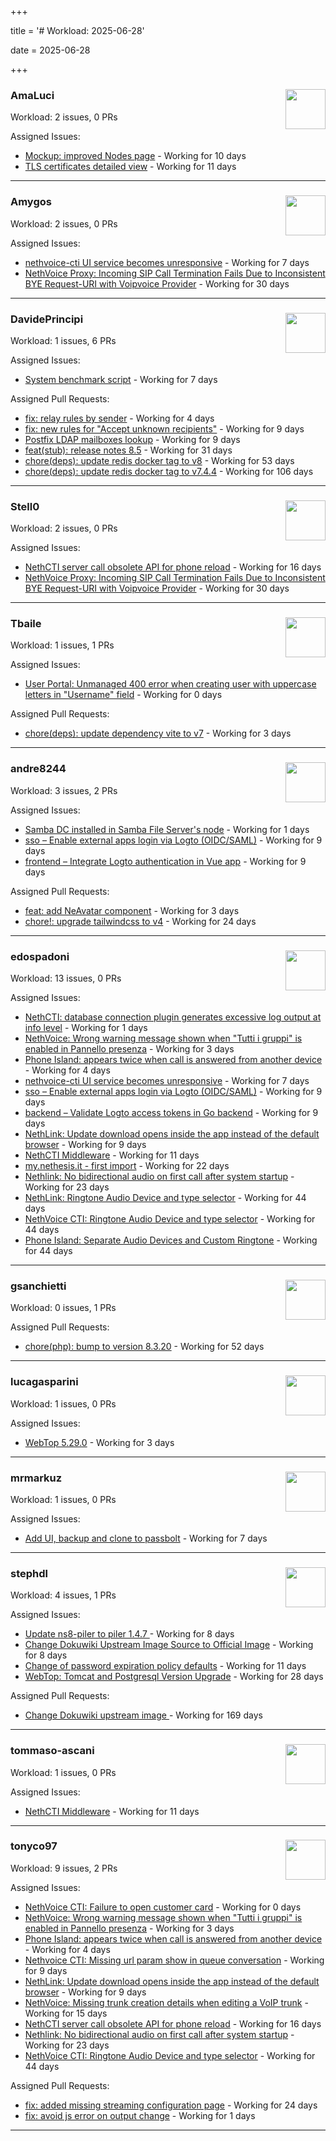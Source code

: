 +++

title = '# Workload: 2025-06-28'

date = 2025-06-28

+++

### AmaLuci <img src='https://avatars.githubusercontent.com/u/166636295?v=4&s=64' width='64' height='64' style='float:right;' /> ###
Workload: 2 issues, 0 PRs


Assigned Issues:
- [Mockup: improved Nodes page](https://github.com/NethServer/dev/issues/7507) - Working for 10 days
- [TLS certificates detailed view](https://github.com/NethServer/dev/issues/7505) - Working for 11 days
---

### Amygos <img src='https://avatars.githubusercontent.com/u/510232?v=4&s=64' width='64' height='64' style='float:right;' /> ###
Workload: 2 issues, 0 PRs


Assigned Issues:
- [nethvoice-cti UI service becomes unresponsive](https://github.com/NethServer/dev/issues/7517) - Working for 7 days
- [NethVoice Proxy: Incoming SIP Call Termination Fails Due to Inconsistent BYE Request-URI with Voipvoice Provider](https://github.com/NethServer/dev/issues/7485) - Working for 30 days
---

### DavidePrincipi <img src='https://avatars.githubusercontent.com/u/2920838?v=4&s=64' width='64' height='64' style='float:right;' /> ###
Workload: 1 issues, 6 PRs


Assigned Issues:
- [System benchmark script](https://github.com/NethServer/dev/issues/7519) - Working for 7 days

Assigned Pull Requests:
- [fix: relay rules by sender](https://github.com/NethServer/ns8-mail/pull/186) - Working for 4 days
- [fix: new rules for "Accept unknown recipients"](https://github.com/NethServer/ns8-docs/pull/173) - Working for 9 days
- [Postfix LDAP mailboxes lookup](https://github.com/NethServer/ns8-mail/pull/184) - Working for 9 days
- [feat(stub): release notes 8.5](https://github.com/NethServer/ns8-docs/pull/168) - Working for 31 days
- [chore(deps): update redis docker tag to v8](https://github.com/NethServer/ns8-core/pull/874) - Working for 53 days
- [chore(deps): update redis docker tag to v7.4.4](https://github.com/NethServer/ns8-core/pull/830) - Working for 106 days
---

### Stell0 <img src='https://avatars.githubusercontent.com/u/4547897?v=4&s=64' width='64' height='64' style='float:right;' /> ###
Workload: 2 issues, 0 PRs


Assigned Issues:
- [NethCTI server call obsolete API for phone reload](https://github.com/NethServer/dev/issues/7499) - Working for 16 days
- [NethVoice Proxy: Incoming SIP Call Termination Fails Due to Inconsistent BYE Request-URI with Voipvoice Provider](https://github.com/NethServer/dev/issues/7485) - Working for 30 days
---

### Tbaile <img src='https://avatars.githubusercontent.com/u/8052641?v=4&s=64' width='64' height='64' style='float:right;' /> ###
Workload: 1 issues, 1 PRs


Assigned Issues:
- [User Portal: Unmanaged 400 error when creating user with uppercase letters in "Username" field](https://github.com/NethServer/dev/issues/7532) - Working for 0 days

Assigned Pull Requests:
- [chore(deps): update dependency vite to v7](https://github.com/nethesis/parceler/pull/84) - Working for 3 days
---

### andre8244 <img src='https://avatars.githubusercontent.com/u/4612169?v=4&s=64' width='64' height='64' style='float:right;' /> ###
Workload: 3 issues, 2 PRs


Assigned Issues:
- [Samba DC installed in Samba File Server's node](https://github.com/NethServer/dev/issues/7529) - Working for 1 days
- [sso – Enable external apps login via Logto (OIDC/SAML)](https://github.com/NethServer/my/issues/5) - Working for 9 days
- [frontend – Integrate Logto authentication in Vue app](https://github.com/NethServer/my/issues/3) - Working for 9 days

Assigned Pull Requests:
- [feat: add NeAvatar component](https://github.com/nethesis/vue-components/pull/91) - Working for 3 days
- [chore!: upgrade tailwindcss to v4](https://github.com/NethServer/nethsecurity-ui/pull/570) - Working for 24 days
---

### edospadoni <img src='https://avatars.githubusercontent.com/u/6152486?v=4&s=64' width='64' height='64' style='float:right;' /> ###
Workload: 13 issues, 0 PRs


Assigned Issues:
- [NethCTI: database connection plugin generates excessive log output at info level](https://github.com/NethServer/dev/issues/7527) - Working for 1 days
- [NethVoice: Wrong warning message shown when "Tutti i gruppi" is enabled in Pannello presenza](https://github.com/NethServer/dev/issues/7523) - Working for 3 days
- [Phone Island: appears twice when call is answered from another device](https://github.com/NethServer/dev/issues/7521) - Working for 4 days
- [nethvoice-cti UI service becomes unresponsive](https://github.com/NethServer/dev/issues/7517) - Working for 7 days
- [sso – Enable external apps login via Logto (OIDC/SAML)](https://github.com/NethServer/my/issues/5) - Working for 9 days
- [backend – Validate Logto access tokens in Go backend](https://github.com/NethServer/my/issues/4) - Working for 9 days
- [NethLink: Update download opens inside the app instead of the default browser](https://github.com/NethServer/dev/issues/7511) - Working for 9 days
- [NethCTI Middleware](https://github.com/NethServer/dev/issues/7504) - Working for 11 days
- [my.nethesis.it - first import](https://github.com/NethServer/my/issues/1) - Working for 22 days
- [Nethlink: No bidirectional audio on first call after system startup](https://github.com/NethServer/dev/issues/7492) - Working for 23 days
- [NethLink: Ringtone Audio Device and type selector](https://github.com/NethServer/dev/issues/7460) - Working for 44 days
- [NethVoice CTI: Ringtone Audio Device and type selector](https://github.com/NethServer/dev/issues/7459) - Working for 44 days
- [Phone Island: Separate Audio Devices and Custom Ringtone](https://github.com/NethServer/dev/issues/7458) - Working for 44 days
---

### gsanchietti <img src='https://avatars.githubusercontent.com/u/804596?v=4&s=64' width='64' height='64' style='float:right;' /> ###
Workload: 0 issues, 1 PRs


Assigned Pull Requests:
- [chore(php): bump to version 8.3.20](https://github.com/NethServer/ns8-webtop/pull/120) - Working for 52 days
---

### lucagasparini <img src='https://avatars.githubusercontent.com/u/11161326?v=4&s=64' width='64' height='64' style='float:right;' /> ###
Workload: 1 issues, 0 PRs


Assigned Issues:
- [WebTop 5.29.0](https://github.com/NethServer/dev/issues/7525) - Working for 3 days
---

### mrmarkuz <img src='https://avatars.githubusercontent.com/u/31746411?v=4&s=64' width='64' height='64' style='float:right;' /> ###
Workload: 1 issues, 0 PRs


Assigned Issues:
- [Add UI, backup and clone to passbolt](https://github.com/NethServer/dev/issues/7518) - Working for 7 days
---

### stephdl <img src='https://avatars.githubusercontent.com/u/3164851?v=4&s=64' width='64' height='64' style='float:right;' /> ###
Workload: 4 issues, 1 PRs


Assigned Issues:
- [Update ns8-piler to piler 1.4.7 ](https://github.com/NethServer/dev/issues/7516) - Working for 8 days
- [Change Dokuwiki Upstream Image Source to Official Image](https://github.com/NethServer/dev/issues/7514) - Working for 8 days
- [Change of password expiration policy defaults](https://github.com/NethServer/dev/issues/7503) - Working for 11 days
- [WebTop: Tomcat and Postgresql Version Upgrade](https://github.com/NethServer/dev/issues/7489) - Working for 28 days

Assigned Pull Requests:
- [Change Dokuwiki upstream image ](https://github.com/NethServer/ns8-dokuwiki/pull/37) - Working for 169 days
---

### tommaso-ascani <img src='https://avatars.githubusercontent.com/u/31596042?v=4&s=64' width='64' height='64' style='float:right;' /> ###
Workload: 1 issues, 0 PRs


Assigned Issues:
- [NethCTI Middleware](https://github.com/NethServer/dev/issues/7504) - Working for 11 days
---

### tonyco97 <img src='https://avatars.githubusercontent.com/u/36625268?v=4&s=64' width='64' height='64' style='float:right;' /> ###
Workload: 9 issues, 2 PRs


Assigned Issues:
- [NethVoice CTI: Failure to open customer card](https://github.com/NethServer/dev/issues/7531) - Working for 0 days
- [NethVoice: Wrong warning message shown when "Tutti i gruppi" is enabled in Pannello presenza](https://github.com/NethServer/dev/issues/7523) - Working for 3 days
- [Phone Island: appears twice when call is answered from another device](https://github.com/NethServer/dev/issues/7521) - Working for 4 days
- [Nethvoice CTI: Missing url param show in queue conversation](https://github.com/NethServer/dev/issues/7512) - Working for 9 days
- [NethLink: Update download opens inside the app instead of the default browser](https://github.com/NethServer/dev/issues/7511) - Working for 9 days
- [NethVoice: Missing trunk creation details when editing a VoIP trunk](https://github.com/NethServer/dev/issues/7502) - Working for 15 days
- [NethCTI server call obsolete API for phone reload](https://github.com/NethServer/dev/issues/7499) - Working for 16 days
- [Nethlink: No bidirectional audio on first call after system startup](https://github.com/NethServer/dev/issues/7492) - Working for 23 days
- [NethVoice CTI: Ringtone Audio Device and type selector](https://github.com/NethServer/dev/issues/7459) - Working for 44 days

Assigned Pull Requests:
- [fix: added missing streaming configuration page](https://github.com/nethesis/ns8-nethvoice/pull/462) - Working for 24 days
- [fix: avoid js error on output change](https://github.com/NethServer/nethlink/pull/67) - Working for 1 days
---

